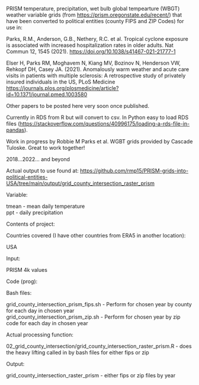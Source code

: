 PRISM temperature, precipitation, wet bulb global tempearture (WBGT) weather variable grids (from https://prism.oregonstate.edu/recent/) that have been converted to political entities (county FIPS and ZIP Codes) for use in:

Parks, R.M., Anderson, G.B., Nethery, R.C. et al. Tropical cyclone exposure is associated with increased hospitalization rates in older adults. Nat Commun 12, 1545 (2021). https://doi.org/10.1038/s41467-021-21777-1

Elser H, Parks RM, Moghavem N, Kiang MV, Bozinov N, Henderson VW, Rehkopf DH, Casey JA. (2021). Anomalously warm weather and acute care visits in patients with multiple sclerosis: A retrospective study of privately insured individuals in the US, PLoS Medicine https://journals.plos.org/plosmedicine/article?id=10.1371/journal.pmed.1003580

Other papers to be posted here very soon once published.

Currently in RDS from R but will convert to csv. In Python easy to load RDS files (https://stackoverflow.com/questions/40996175/loading-a-rds-file-in-pandas).

Work in progress by Robbie M Parks et al. WGBT grids provided by Cascade Tuloske. Great to work together!

2018...2022... and beyond

Actual output to use found at: https://github.com/rmp15/PRISM-grids-into-political-entities-USA/tree/main/output/grid_county_intersection_raster_prism

Variable:

tmean - mean daily temperature\
ppt - daily precipitation

Contents of project:

Countries covered (I have other countries from ERA5 in another location):

USA 

Input:

PRISM 4k values

Code (prog):

Bash files:

grid_county_intersection_prism_fips.sh  - Perform for chosen year by county for each day in chosen year\
grid_county_intersection_prism_zip.sh   - Perform for chosen year by zip code for each day in chosen year

Actual processing function:

02_grid_county_intersection/grid_county_intersection_raster_prism.R - does the heavy lifting called in by bash files for either fips or zip

Output:

grid_county_intersection_raster_prism - either fips or zip files by year
